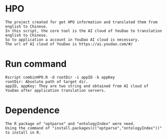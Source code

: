 # HPO
    The project created for get HPO information and translated them from english to Chinese. 
    In this script, the core tool is the AI cloud of YouDao to translation english to Chinese. 
    So to application a account in YouDao AI cloud is necessary.  
    The url of AI cloud of YouDao is https://ai.youdao.com/#/

# Run command
    Rscript combinHPO.R -d rootDir -i appID -k appKey
    rootDir: Absolute path of target dir.
    appID, appKey: They are two string and obtained from AI cloud of YouDao after application translation servers.

# Dependence
    The R package of "optparse" and "ontologyIndex" were need. 
    Using the command of "install.packages(c("optparse","ontologyIndex"))" to install in R.


 
